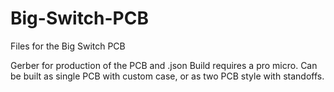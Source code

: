 # Big-Switch-PCB
Files for the Big Switch PCB

Gerber for production of the PCB and .json
Build requires a pro micro.
Can be built as single PCB with custom case, or as two PCB style with standoffs.
